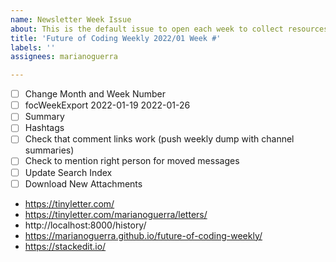 ```yaml
---
name: Newsletter Week Issue
about: This is the default issue to open each week to collect resources
title: 'Future of Coding Weekly 2022/01 Week #'
labels: ''
assignees: marianoguerra

---
```


- [ ] Change Month and Week Number
- [ ] focWeekExport 2022-01-19 2022-01-26
- [ ] Summary
- [ ] Hashtags
- [ ] Check that comment links work (push weekly dump with channel summaries)
- [ ] Check to mention right person for moved messages
- [ ] Update Search Index
- [ ] Download New Attachments

- https://tinyletter.com/
- https://tinyletter.com/marianoguerra/letters/
- http://localhost:8000/history/
- https://marianoguerra.github.io/future-of-coding-weekly/
- https://stackedit.io/
